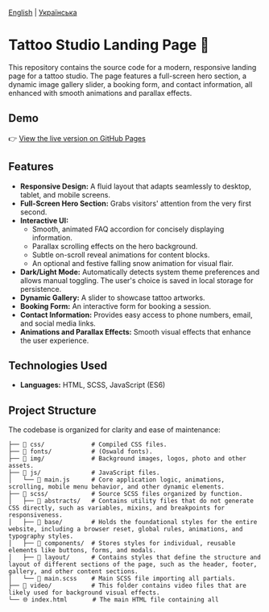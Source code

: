 [English](./README.md) | [Українська](./README.uk.md)

# Tattoo Studio Landing Page 🎨

This repository contains the source code for a modern, responsive landing page for a
tattoo studio. The page features a full-screen hero section, a dynamic image gallery
slider, a booking form, and contact information, all enhanced with smooth animations and
parallax effects.

## Demo

👉 [View the live version on GitHub Pages](https://niarosss.github.io/tatoo/)

## Features

- **Responsive Design:** A fluid layout that adapts seamlessly to desktop, tablet, and
  mobile screens.
- **Full-Screen Hero Section:** Grabs visitors' attention from the very first second.
- **Interactive UI:**
  - Smooth, animated FAQ accordion for concisely displaying information.
  - Parallax scrolling effects on the hero background.
  - Subtle on-scroll reveal animations for content blocks.
  - An optional and festive falling snow animation for visual flair.
- **Dark/Light Mode:** Automatically detects system theme preferences and allows manual
  toggling. The user's choice is saved in local storage for persistence.
- **Dynamic Gallery:** A slider to showcase tattoo artworks.
- **Booking Form:** An interactive form for booking a session.
- **Contact Information:** Provides easy access to phone numbers, email, and social media
  links.
- **Animations and Parallax Effects:** Smooth visual effects that enhance the user
  experience.

## Technologies Used

- **Languages:** HTML, SCSS, JavaScript (ES6)

## Project Structure

The codebase is organized for clarity and ease of maintenance:

```
├── 📁 css/             # Compiled CSS files.
├── 📁 fonts/           # (Oswald fonts).
├── 📁 img/             # Background images, logos, photo and other assets.
├── 📁 js/              # JavaScript files.
│   └── 📄 main.js      # Core application logic, animations, scrolling, mobile menu behavior, and other dynamic elements.
├── 📁 scss/            # Source SCSS files organized by function.
│   ├── 📁 abstracts/   # Contains utility files that do not generate CSS directly, such as variables, mixins, and breakpoints for responsiveness.
│   ├── 📁 base/        # Holds the foundational styles for the entire website, including a browser reset, global rules, animations, and typography styles.
│   ├── 📁 components/  # Stores styles for individual, reusable elements like buttons, forms, and modals.
│   ├── 📁 layout/      # Contains styles that define the structure and layout of different sections of the page, such as the header, footer, gallery, and other content sections.
│   └── 🎨 main.scss    # Main SCSS file importing all partials.
├── 📁 video/           # This folder contains video files that are likely used for background visual effects.
└── 🌐 index.html       # The main HTML file containing all
```
